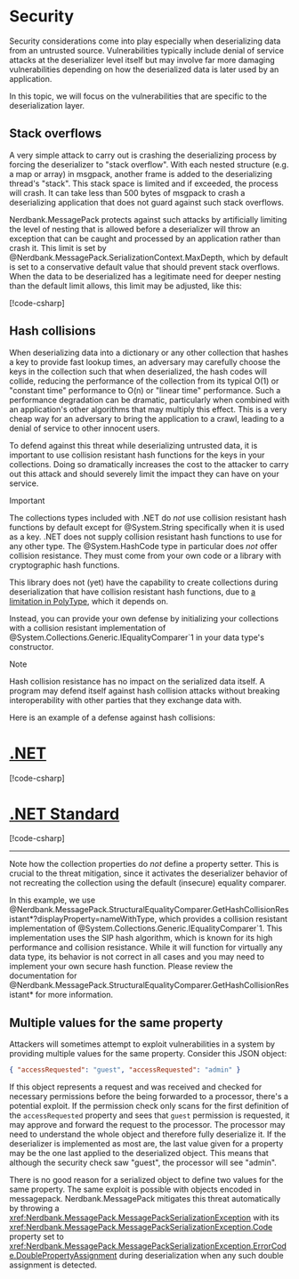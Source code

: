 # Security

Security considerations come into play especially when deserializing data from an untrusted source.
Vulnerabilities typically include denial of service attacks at the deserializer level itself but may involve far more damaging vulnerabilities depending on how the deserialized data is later used by an application.

In this topic, we will focus on the vulnerabilities that are specific to the deserialization layer.

## Stack overflows

A very simple attack to carry out is crashing the deserializing process by forcing the deserializer to "stack overflow".
With each nested structure (e.g. a map or array) in msgpack, another frame is added to the deserializing thread's "stack".
This stack space is limited and if exceeded, the process will crash.
It can take less than 500 bytes of msgpack to crash a deserializing application that does not guard against such stack overflows.

Nerdbank.MessagePack protects against such attacks by artificially limiting the level of nesting that is allowed before a deserializer will throw an exception that can be caught and processed by an application rather than crash it.
This limit is set by @Nerdbank.MessagePack.SerializationContext.MaxDepth, which by default is set to a conservative default value that should prevent stack overflows.
When the data to be deserialized has a legitimate need for deeper nesting than the default limit allows, this limit may be adjusted, like this:

[!code-csharp[](../../samples/cs/Security.cs#SetMaxDepth)]

## Hash collisions

When deserializing data into a dictionary or any other collection that hashes a key to provide fast lookup times, an adversary may carefully choose the keys in the collection such that when deserialized, the hash codes will collide, reducing the performance of the collection from its typical O(1) or "constant time" performance to O(n) or "linear time" performance.
Such a performance degradation can be dramatic, particularly when combined with an application's other algorithms that may multiply this effect.
This is a very cheap way for an adversary to bring the application to a crawl, leading to a denial of service to other innocent users.

To defend against this threat while deserializing untrusted data, it is important to use collision resistant hash functions for the keys in your collections.
Doing so dramatically increases the cost to the attacker to carry out this attack and should severely limit the impact they can have on your service.

> [!IMPORTANT]
> The collections types included with .NET do _not_ use collision resistant hash functions by default except for @System.String specifically when it is used as a key.
> .NET does not supply collision resistant hash functions to use for any other type.
> The @System.HashCode type in particular does _not_ offer collision resistance.
> They must come from your own code or a library with cryptographic hash functions.

This library does not (yet) have the capability to create collections during deserialization that have collision resistant hash functions, due to [a limitation in PolyType](https://github.com/eiriktsarpalis/PolyType/issues/33), which it depends on.

Instead, you can provide your own defense by initializing your collections with a collision resistant implementation of @System.Collections.Generic.IEqualityComparer`1 in your data type's constructor.

> [!NOTE]
> Hash collision resistance has no impact on the serialized data itself.
> A program may defend itself against hash collision attacks without breaking interoperability with other parties that they exchange data with.

Here is an example of a defense against hash collisions:

# [.NET](#tab/net)

[!code-csharp[](../../samples/cs/Security.cs#SecureEqualityComparersNET)]

# [.NET Standard](#tab/netfx)

[!code-csharp[](../../samples/cs/Security.cs#SecureEqualityComparersNETFX)]

---

Note how the collection properties do _not_ define a property setter.
This is crucial to the threat mitigation, since it activates the deserializer behavior of not recreating the collection using the default (insecure) equality comparer.

In this example, we use @Nerdbank.MessagePack.StructuralEqualityComparer.GetHashCollisionResistant*?displayProperty=nameWithType, which provides a collision resistant implementation of @System.Collections.Generic.IEqualityComparer`1.
This implementation uses the SIP hash algorithm, which is known for its high performance and collision resistance.
While it will function for virtually any data type, its behavior is not correct in all cases and you may need to implement your own secure hash function.
Please review the documentation for @Nerdbank.MessagePack.StructuralEqualityComparer.GetHashCollisionResistant* for more information.

## Multiple values for the same property

Attackers will sometimes attempt to exploit vulnerabilities in a system by providing multiple values for the same property.
Consider this JSON object:

```json
{ "accessRequested": "guest", "accessRequested": "admin" }
```

If this object represents a request and was received and checked for necessary permissions before the being forwarded to a processor, there's a potential exploit.
If the permission check only scans for the first definition of the `accessRequested` property and sees that `guest` permission is requested, it may approve and forward the request to the processor.
The processor may need to understand the whole object and therefore fully deserialize it.
If the deserializer is implemented as most are, the last value given for a property may be the one last applied to the deserialized object.
This means that although the security check saw "guest", the processor will see "admin".

There is no good reason for a serialized object to define two values for the same property.
The same exploit is possible with objects encoded in messagepack.
Nerdbank.MessagePack mitigates this threat automatically by throwing a <xref:Nerdbank.MessagePack.MessagePackSerializationException> with its <xref:Nerdbank.MessagePack.MessagePackSerializationException.Code> property set to <xref:Nerdbank.MessagePack.MessagePackSerializationException.ErrorCode.DoublePropertyAssignment> during deserialization when any such double assignment is detected.
